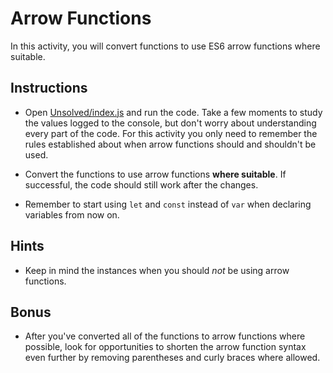 # Arrow Functions

In this activity, you will convert functions to use ES6 arrow functions where suitable.

## Instructions

* Open [Unsolved/index.js](Unsolved/index.js) and run the code. Take a few moments to study the values logged to the console, but don't worry about understanding every part of the code. For this activity you only need to remember the rules established about when arrow functions should and shouldn't be used.

* Convert the functions to use arrow functions **where suitable**. If successful, the code should still work after the changes. 

* Remember to start using `let` and `const` instead of `var` when declaring variables from now on. 

## Hints

* Keep in mind the instances when you should _not_ be using arrow functions.

## Bonus

* After you've converted all of the functions to arrow functions where possible, look for opportunities to shorten the arrow function syntax even further by removing parentheses and curly braces where allowed.
